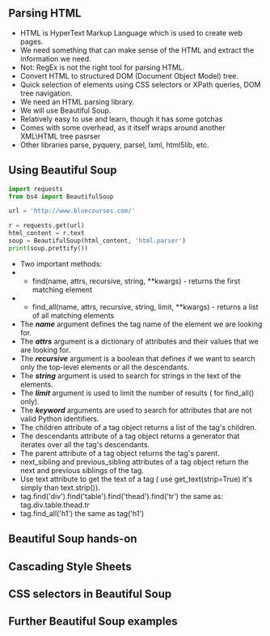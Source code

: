 ## Parsing HTML
- HTML is HyperText Markup Language which is used to create web pages.
- We need something that can make sense of the HTML and extract the information we need.
- Not: RegEx is not the right tool for parsing HTML.
- Convert HTML to structured DOM (Document Object Model) tree.
- Quick selection of elements using CSS selectors or XPath queries, DOM tree navigation.
- We need an HTML parsing library.
- We will use Beautiful Soup.
- Relatively easy to use and learn, though it has some gotchas
- Comes with some overhead, as it itself wraps around another XML\HTML tree pasrser
- Other libraries parse, pyquery, parsel, lxml, html5lib, etc.


## Using Beautiful Soup

```python
import requests
from bs4 import BeautifulSoup

url = 'http://www.bluecourses.com/'

r = requests.get(url)
html_content = r.text
soup = BeautifulSoup(html_content, 'html.parser')
print(soup.prettify())
```

- Two important methods:
- - find(name, attrs, recursive, string, **kwargs) - returns the first matching element
- - find_all(name, attrs, recursive, string, limit, **kwargs) - returns a list of all matching elements
- The **_name_** argument defines the tag name of the element we are looking for.
- The **_attrs_** argument is a dictionary of attributes and their values that we are looking for.
- The **_recursive_** argument is a boolean that defines if we want to search only the top-level elements or all the descendants.
- The **_string_** argument is used to search for strings in the text of the elements.
- The **_limit_** argument is used to limit the number of results ( for find_all() only).
- The **_keyword_** arguments are used to search for attributes that are not valid Python identifiers.
- The children attribute of a tag object returns a list of the tag's children.
- The descendants attribute of a tag object returns a generator that iterates over all the tag's descendants.
- The parent attribute of a tag object returns the tag's parent.
- next_sibling and previous_sibling attributes of a tag object return the next and previous siblings of the tag.
- Use text attribute to get the text of a tag ( use get_text(strip=True) it's simply than text.strip()).
- tag.find('div').find('table').find('thead').find('tr') the same as: tag.div.table.thead.tr
- tag.find_all('h1') the same as tag('h1')

## Beautiful Soup hands-on
## Cascading Style Sheets
## CSS selectors in Beautiful Soup
## Further Beautiful Soup examples